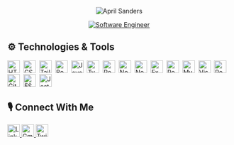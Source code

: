 <!-- INTRO -->

 <p align="center">
  <img src="https://readme-typing-svg.demolab.com?font=Paytone+One&size=45&duration=1&pause=1000&color=FFFFFF&center=true&vCenter=true&width=435&lines=Hi!++I%E2%80%99m+April%2C" alt="April Sanders" /> 
</p>

<p align="center">
 <a href="https://git.io/typing-svg"><img src="https://readme-typing-svg.demolab.com?font=Overpass&size=35&duration=3000&pause=1000&color=FFFFFF&center=true&width=600&height=70&lines=Full-Stack+Software+Engineer;Community+Developer;Lifelong+Learner" alt="Software Engineer" /></a>
</p>

<!-- TECH -->
<h2> ⚙️ Technologies & Tools </h2>


<p>
<img src="https://img.shields.io/badge/HTML5-282C34?logo=html5&logoColor=E34F26" alt="HTML5 logo" title="HTML5" height="28" />&nbsp;
<img src="https://img.shields.io/badge/CSS3-282C34?logo=css3&logoColor=1572B6" alt="CSS3 logo" title="CSS3" height="28" />&nbsp;
<img src="https://img.shields.io/badge/TailwindCSS-282C34?logo=tailwindcss&logoColor=1572B6" alt="TailwindCSS logo" title="TailwindCSS" height="28" />&nbsp;
<img src="https://img.shields.io/badge/Bootstrap-282C34?logo=bootstrap&logoColor=purple" alt="Bootstrap logo" title="Bootstrap" height="28" />&nbsp;
<img src="https://img.shields.io/badge/JavaScript-282C34?logo=javascript&logoColor=F7DF1E" alt="JavaScript logo" title="JavaScript" height="28" />&nbsp;
<img src="https://img.shields.io/badge/TypeScript-282C34?logo=Typescript&logoColor=blue" alt="Typescript logo" title="Typescript" height="28" />&nbsp;
<img src="https://img.shields.io/badge/React-282C34?logo=react&logoColor=61DAFB" alt="React logo" title="React.js " height="28" />&nbsp;
<img src="https://img.shields.io/badge/Node.js-282C34?logo=node.js&logoColor=339933" alt="Node.js logo" title="Node.js" height="28" />&nbsp;
<img src="https://img.shields.io/badge/Nodemon-282C34?logo=nodemon&logoColor=76D04B" alt="Nodemon logo" title="Nodemon" height="28" />&nbsp;
<img src="https://img.shields.io/badge/Express-282C34?logo=express&logoColor=FFFFFF" alt="Express.js logo" title="Express.js" height="28" />&nbsp;
<img src="https://img.shields.io/badge/PostgreSQL-282C34?logo=PostgreSQL&logoColor=4169E1" alt="PostgreSQL logo" title="PostgreSQL" height="28" />&nbsp;
<img src="https://img.shields.io/badge/mySQL-282C34?logo=MySQL&logoColor=4479A1" alt="MySQL logo" title="MySQL" height="28" />&nbsp;
<img src="https://img.shields.io/badge/VS%20Code-282C34?logo=visual-studio-code&logoColor=007ACC" alt="Visual Studio Code logo" title="Visual Studio Code" height="28" />&nbsp;
<img src="https://img.shields.io/badge/Postman-282C34?logo=postman&logoColor=FF6C37" alt="Postman logo" title="Postman" height="28" />&nbsp;
<img src="https://img.shields.io/badge/Git-282C34?logo=git&logoColor=F05032" alt="Git logo" title="Git" height="28" />&nbsp;
<img src="https://img.shields.io/badge/ESLint-282C34?logo=eslint&logoColor=4B32C3" alt="ESLint logo" title="ESLint" height="28" />&nbsp;
<img src="https://img.shields.io/badge/Jest-282C34?logo=jest&logoColor=red" alt="Jest logo" title="Jest" height="28" />&nbsp;
</p>

<!-- SOCIALS -->
<h2> 🎙️ Connect With Me</h2>
<a target="_blank" href="https://www.linkedin.com/in/aprilshorttsanders/">
  <img src="https://img.shields.io/badge/LinkedIn-282C34?logo=linkedin&logoColor=blue" alt="LinkedIn logo" title="LinkedIn" height="28" />
</a>

<a target="_blank" href="mailto:april.sanders.a@gmail.com">
  <img src="https://img.shields.io/badge/Email-282C34?logo=Gmail&logoColor=red" alt="Gmail logo" title="Gmail" height="28" />
</a>

<a target="_blank" href="https://twitter.com/algorithmrhythm">
  <img src="https://img.shields.io/badge/Twitter-282C34?logo=twitter&logoColor=blue" alt="Twitter logo" title="Twitter" height="28" />
</a>
